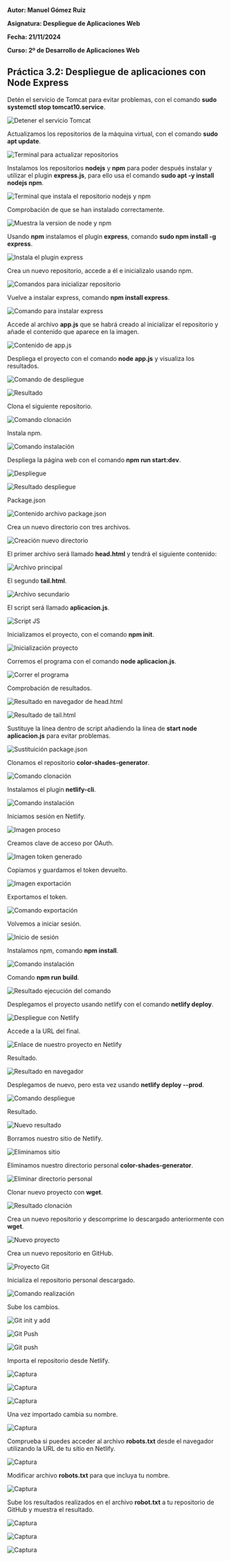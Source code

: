 **Autor: Manuel Gómez Ruiz**

**Asignatura: Despliegue de Aplicaciones Web**

**Fecha: 21/11/2024**

**Curso: 2º de Desarrollo de Aplicaciones Web**

## Práctica 3.2: Despliegue de aplicaciones con Node Express

Detén el servicio de Tomcat para evitar problemas, con el comando **sudo systemctl stop tomcat10.service**.

![Detener el servicio Tomcat](./img/Captura-1.JPG)

Actualizamos los repositorios de la máquina virtual, con el comando **sudo apt update**.

![Terminal para actualizar repositorios](./img/Captura-2.JPG)

Instalamos los repositorios **nodejs** y **npm** para poder después instalar y utilizar el plugin **express.js**, para ello usa el comando **sudo apt -y install nodejs npm**.

![Terminal que instala el repositorio nodejs y npm](./img/Captura-3.JPG)

Comprobación de que se han instalado correctamente.

![Muestra la version de node y npm](./img/Captura-4.JPG)

Usando **npm** instalamos el plugin **express**, comando **sudo npm install -g express**.

![Instala el plugin express](./img/Captura-5.JPG)

Crea un nuevo repositorio, accede a él e inicializalo usando npm.

![Comandos para inicializar repositorio](./img/Captura-6.JPG)

Vuelve a instalar express, comando **npm install express**.

![Comando para instalar express](./img/Captura-7.JPG)

Accede al archivo **app.js** que se habrá creado al inicializar el repositorio y añade el contenido que aparece en la imagen.

![Contenido de app.js](./img/Captura-8.JPG)

Despliega el proyecto con el comando **node app.js** y visualiza los resultados.

![Comando de despliegue](./img/Captura-9.JPG)

![Resultado](./img/Captura-10.JPG)

Clona el siguiente repositorio.

![Comando clonación](./img/Captura-11.JPG)

Instala npm.

![Comando instalación](./img/Captura-12.JPG)

Despliega la página web con el comando **npm run start:dev**.

![Despliegue](./img/Captura-14.JPG)

![Resultado despliegue](./img/Captura-15.JPG)

Package.json

![Contenido archivo package.json](./img/Captura-16.JPG)

Crea un nuevo directorio con tres archivos.

![Creación nuevo directorio](./img/Captura-17.JPG)

El primer archivo será llamado **head.html** y tendrá el siguiente contenido:

![Archivo principal](./img/Captura-18.JPG)

El segundo **tail.html**.

![Archivo secundario](./img/Captura-19.JPG)

El script será llamado **aplicacion.js**.

![Script JS](./img/Captura-20.JPG)

Inicializamos el proyecto, con el comando **npm init**.

![Inicialización proyecto](./img/Captura-21.JPG)

Corremos el programa con el comando **node aplicacion.js**.

![Correr el programa](./img/Captura-22.JPG)

Comprobación de resultados.

![Resultado en navegador de head.html](./img/Captura-23.JPG)

![Resultado de tail.html](./img/Captura-24.JPG)

Sustituye la línea dentro de script añadiendo la línea de **start node aplicacion.js** para evitar problemas.

![Sustituición package.json](./img/Captura-25.JPG)

Clonamos el repositorio **color-shades-generator**.

![Comando clonación](./img/Captura-26.JPG)

Instalamos el plugin **netlify-cli**.

![Comando instalación](./img/Captura-27.JPG)

Iniciamos sesión en Netlify.

![Imagen proceso](./img/Captura-28.JPG)

Creamos clave de acceso por OAuth.

![Imagen token generado](./img/Captura-29.JPG)

Copiamos y guardamos el token devuelto.

![Imagen exportación](./img/Captura-30.JPG)

Exportamos el token.

![Comando exportación](./img/Captura-31.JPG)

Volvemos a iniciar sesión.

![Inicio de sesión](./img/Captura-32.JPG)

Instalamos npm, comando **npm install**.

![Comando instalación](./img/Captura-33.JPG)

Comando **npm run build**.

![Resultado ejecución del comando](./img/Captura-34.JPG)

Desplegamos el proyecto usando netlify con el comando **netlify deploy**.

![Despliegue con Netlify](./img/Captura-35.JPG)

Accede a la URL del final.

![Enlace de nuestro proyecto en Netlify](./img/Captura-36.JPG)

Resultado.

![Resultado en navegador](./img/Captura-37.JPG)

Desplegamos de nuevo, pero esta vez usando **netlify deploy --prod**.

![Comando despliegue](./img/Captura-38.JPG)

Resultado.

![Nuevo resultado](./img/Captura-39.JPG)

Borramos nuestro sitio de Netlify.

![Eliminamos sitio](./img/Captura-40.JPG)

Eliminamos nuestro directorio personal **color-shades-generator**.

![Eliminar directorio personal](./img/Captura-41.JPG)

Clonar nuevo proyecto con **wget**.

![Resultado clonación](./img/Captura-42.JPG)

Crea un nuevo repositorio y descomprime lo descargado anteriormente con **wget**.

![Nuevo proyecto](./img/Captura-43.JPG)

Crea un nuevo repositorio en GitHub.

![Proyecto Git](./img/Captura-44.JPG)

Inicializa el repositorio personal descargado.

![Comando realización](./img/Captura-45.JPG)

Sube los cambios.

![Git init y add](./img/Captura-46.JPG)

![Git Push](./img/Captura-47.JPG)

![Git push](./img/Captura-48.JPG)

Importa el repositorio desde Netlify.

![Captura](./img/Captura-49.JPG)

![Captura](./img/Captura-50.JPG)

![Captura](./img/Captura-52.JPG)

Una vez importado cambia su nombre.

![Captura](./img/Captura-53.JPG)

Comprueba si puedes acceder al archivo **robots.txt** desde el navegador utilizando la URL de tu sitio en Netlify.

![Captura](./img/Captura-54.JPG)

Modificar archivo **robots.txt** para que incluya tu nombre.

![Captura](./img/Captura-55.JPG)

Sube los resultados realizados en el archivo **robot.txt** a tu repositorio de GitHub y muestra el resultado.

![Captura](./img/Captura-56.JPG)

![Captura](./img/Captura-57.JPG)

![Captura](./img/Captura-58.JPG)